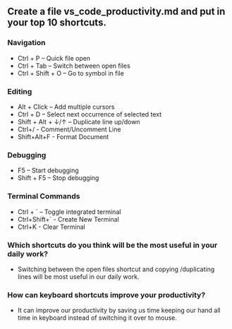 ## Create a file vs_code_productivity.md and put in your top 10 shortcuts.

### Navigation
- Ctrl + P – Quick file open
- Ctrl + Tab – Switch between open files
- Ctrl + Shift + O – Go to symbol in file

### Editing
- Alt + Click – Add multiple cursors
- Ctrl + D – Select next occurrence of selected text
- Shift + Alt + ↓/↑ – Duplicate line up/down
- Ctrl+/ - Comment/Uncomment Line 
- Shift+Alt+F - Format Document 

### Debugging
- F5 – Start debugging
- Shift + F5 – Stop debugging

### Terminal Commands
- Ctrl + ` – Toggle integrated terminal
- Ctrl+Shift+` - Create New Terminal
- Ctrl+K - Clear Terminal


### Which shortcuts do you think will be the most useful in your daily work?
- Switching between the open files shortcut and copying /duplicating lines will be most useful in our daily work.

### How can keyboard shortcuts improve your productivity?
- It can improve our productivity by saving us time keeping our hand all time in keyboard instead of switching it over to mouse.

